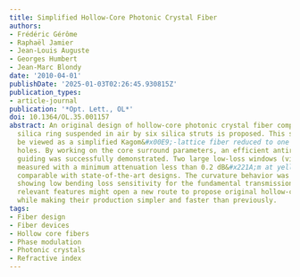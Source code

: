 ```yaml
---
title: Simplified Hollow-Core Photonic Crystal Fiber
authors:
- Frédéric Gérôme
- Raphaël Jamier
- Jean-Louis Auguste
- Georges Humbert
- Jean-Marc Blondy
date: '2010-04-01'
publishDate: '2025-01-03T02:26:45.930815Z'
publication_types:
- article-journal
publication: '*Opt. Lett., OL*'
doi: 10.1364/OL.35.001157
abstract: An original design of hollow-core photonic crystal fiber composed of a thin
  silica ring suspended in air by six silica struts is proposed. This structure can
  be viewed as a simplified Kagom&#x00E9;-lattice fiber reduced to one layer of air
  holes. By working on the core surround parameters, an efficient antiresonant air
  guiding was successfully demonstrated. Two large low-loss windows (visible/IR) were
  measured with a minimum attenuation less than 0.2 dB&#x221A;m at yellow wavelengths,
  comparable with state-of-the-art designs. The curvature behavior was also studied,
  showing low bending loss sensitivity for the fundamental transmission band. These
  relevant features might open a new route to propose original hollow-core fiber designs
  while making their production simpler and faster than previously.
tags:
- Fiber design
- Fiber devices
- Hollow core fibers
- Phase modulation
- Photonic crystals
- Refractive index
---
```

